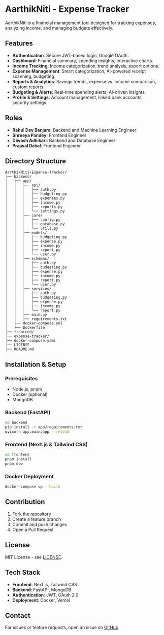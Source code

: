 # AarthikNiti - Expense Tracker

AarthikNiti is a financial management tool designed for tracking expenses, analyzing income, and managing budgets effectively.

## Features
- **Authentication**: Secure JWT-based login, Google OAuth.
- **Dashboard**: Financial summary, spending insights, interactive charts.
- **Income Tracking**: Income categorization, trend analysis, export options.
- **Expense Management**: Smart categorization, AI-powered receipt scanning, budgeting.
- **Reports & Analytics**: Savings trends, expense vs. income comparison, custom reports.
- **Budgeting & Alerts**: Real-time spending alerts, AI-driven insights.
- **Profile & Settings**: Account management, linked bank accounts, security settings.

## Roles
- **Rahul Dev Banjara**: Backend and Machine Learning Engineer
- **Shreeya Pandey**: Frontend Engineer
- **Diwash Adhikari**: Backend and Database Engineer
- **Prajwal Dahal**: Frontend Engineer
  
## Directory Structure
```
AarthikNiti-Expense-Tracker/
│── backend/
│   ├── app/
│   │   ├── api/
│   │   │   ├── auth.py
│   │   │   ├── budgeting.py
│   │   │   ├── expenses.py
│   │   │   ├── income.py
│   │   │   ├── reports.py
│   │   │   └── settings.py
│   │   ├── core/
│   │   │   ├── config.py
│   │   │   ├── database.py
│   │   │   └── utils.py
│   │   ├── models/
│   │   │   ├── budgeting.py
│   │   │   ├── expense.py
│   │   │   ├── income.py
│   │   │   ├── report.py
│   │   │   └── user.py
│   │   ├── schemas/
│   │   │   ├── auth.py
│   │   │   ├── budgeting.py
│   │   │   ├── expense.py
│   │   │   ├── income.py
│   │   │   ├── report.py
│   │   │   └── user.py
│   │   ├── services/
│   │   │   ├── auth.py
│   │   │   ├── budgeting.py
│   │   │   ├── expense.py
│   │   │   ├── income.py
│   │   │   └── report.py
│   │   ├── main.py
│   │   ├── requirements.txt
│   ├── docker-compose.yml
│   ├── Dockerfile
│── frontend/
│── expense-tracker/
│── docker-compose.yaml
│── LICENSE
│── README.md
```

## Installation & Setup

### Prerequisites
- Node.js, pnpm
- Docker (optional)
- MongoDB

### Backend (FastAPI)
```sh
cd backend
pip install -r app/requirements.txt
uvicorn app.main:app --reload
```

### Frontend (Next.js & Tailwind CSS)
```sh
cd frontend
pnpm install
pnpm dev
```

### Docker Deployment
```sh
docker-compose up --build
```

## Contribution
1. Fork the repository
2. Create a feature branch
3. Commit and push changes
4. Open a Pull Request

## License
MIT License - see [LICENSE](LICENSE).

## Tech Stack
- **Frontend**: Next.js, Tailwind CSS
- **Backend**: FastAPI, MongoDB
- **Authentication**: JWT, OAuth 2.0
- **Deployment**: Docker, Vercel

## Contact
For issues or feature requests, open an issue on [GitHub](https://github.com/devrahulbanjara/SpendWise---Expense-Tracker/issues).

